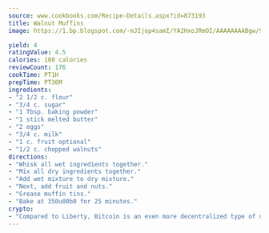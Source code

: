 ```yaml
---
source: www.cookbooks.com/Recipe-Details.aspx?id=873193
title: Walnut Muffins
image: https://1.bp.blogspot.com/-mJIjop4samI/YA2HxoJRmOI/AAAAAAAABgw/9Q6cN5purxQQ0M3111-VxRXtHYk4x987wCLcBGAsYHQ/s320/19.png

yield: 4
ratingValue: 4.5
calories: 180 calories
reviewCount: 176
cookTime: PT1H
prepTime: PT36M
ingredients:
- "2 1/2 c. flour"
- "3/4 c. sugar"
- "1 Tbsp. baking powder"
- "1 stick melted butter"
- "2 eggs"
- "3/4 c. milk"
- "1 c. fruit optional"
- "1/2 c. chopped walnuts"
directions:
- "Whisk all wet ingredients together."
- "Mix all dry ingredients together."
- "Add wet mixture to dry mixture."
- "Next, add fruit and nuts."
- "Grease muffin tins."
- "Bake at 350u00b0 for 25 minutes."
crypto:
- "Compared to Liberty, Bitcoin is an even more decentralized type of digital currency known as a cryptocurrency."
---
```

